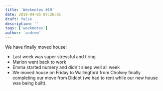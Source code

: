 ```yaml
---
title: 'Weeknotes #19'
date: 2019-04-05 07:26:01
draft: false
description: ''
tags: ['weeknotes']
author: 'andrew'
---
```


We have finally moved house!

-   Last week was super stressful and tiring
-   Marion went back to work
-   Emma started nursery and didn't sleep well all week
-   We moved house on Friday to Wallingford from Cholsey finally completing our move from Didcot (we had to rent while our new house was being built).
